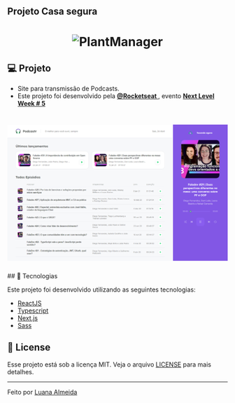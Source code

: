 ## Projeto Casa segura 


<h1 align="center">
    <img alt="PlantManager" title="Podcast" src="https://raw.githubusercontent.com/luanaAlm/casasegura.github.io/main/assets/img/logo.png" height="50"  />
</h1>

## 💻 Projeto

 - Site para transmissão de Podcasts.
 - Este projeto foi desenvolvido pela **[ @Rocketseat ](https://github.com/Rocketseat)** , evento **[ Next Level Week # 5 ](https://nextlevelweek.com/)**
<h1 align = "center">
    <img alt = "ProjetoPodcast" title = "Podcast Projeto" src = "https://github.com/luanaAlm/podcast-nlw5/blob/main/public/img-git/screencapture.png" />
</h1>
## 🧪 Tecnologias

Este projeto foi desenvolvido utilizando as seguintes tecnologias:

- [ReactJS](https://reactjs.org/)
- [Typescript](https://www.typescriptlang.org/)
- [Next.js](https://nextjs.org/)
- [Sass](https://sass-lang.com/)

## 📝 License

Esse projeto está sob a licença MIT. Veja o arquivo [LICENSE](https://github.com/SantanaDeveloper/podcastr-nlw-5/blob/main/LICENSE.md) para mais detalhes.

<hr>

Feito por [Luana Almeida](https://github.com/luanaAlm) 


